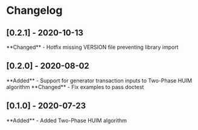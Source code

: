 Changelog
==========

<h2>[0.2.1] - 2020-10-13</h2>
**Changed**
- Hotfix missing VERSION file preventing library import

<h2>[0.2.0] - 2020-08-02</h2>
**Added**
- Support for generator transaction inputs to Two-Phase HUIM algorithm
**Changed**
- Fix examples to pass doctest

<h2>[0.1.0] - 2020-07-23</h2>
**Added**
- Added Two-Phase HUIM algorithm
